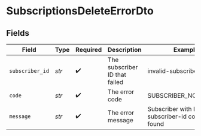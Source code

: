 # SubscriptionsDeleteErrorDto


## Fields

| Field                                                       | Type                                                        | Required                                                    | Description                                                 | Example                                                     |
| ----------------------------------------------------------- | ----------------------------------------------------------- | ----------------------------------------------------------- | ----------------------------------------------------------- | ----------------------------------------------------------- |
| `subscriber_id`                                             | *str*                                                       | :heavy_check_mark:                                          | The subscriber ID that failed                               | invalid-subscriber-id                                       |
| `code`                                                      | *str*                                                       | :heavy_check_mark:                                          | The error code                                              | SUBSCRIBER_NOT_FOUND                                        |
| `message`                                                   | *str*                                                       | :heavy_check_mark:                                          | The error message                                           | Subscriber with ID invalid-subscriber-id could not be found |